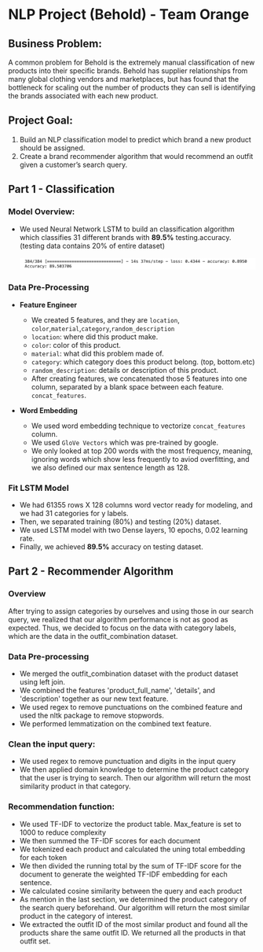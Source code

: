 # NLP Project (Behold) - Team Orange

## **Business Problem:** 
A common problem for Behold is the extremely manual classification of new products into their specific brands. Behold has supplier relationships from many global clothing vendors and marketplaces, but has found that the bottleneck for scaling out the number of products they can sell is identifying the brands associated with each new product.

## **Project Goal:**
1. Build an NLP classification model to predict which brand a new product should be assigned.
2. Create a brand recommender algorithm that would recommend an outfit given a customer’s search query.

## **Part 1 - Classification**
### Model Overview: <br>
- We used Neural Network LSTM to build an classification algorithm which classifies 31 different brands with **89.5%** testing.accuracy. (testing data contains 20% of entire dataset) <br><br>
![classification_results](images/classification_result.png) <br>

### Data Pre-Processing
- **Feature Engineer**
    - We created 5 features, and they are `location`, `color`,`material`,`category`,`random_description`
    - `location`: where did this product make.
    - `color`: color of this product.
    - `material`: what did this problem made of.
    - `category`: which category does this product belong. (top, bottom.etc)
    - `random_description`: details or description of this product. 
    - After creating features, we concatenated those 5 features into one column, separated by a blank space between each feature. `concat_features`.

- **Word Embedding**
    - We used word embedding technique to vectorize `concat_features` column. 
    - We used `GloVe Vectors` which was pre-trained by google. 
    - We only looked at top 200 words with the most frequency, meaning, ignoring words which show less frequently to aviod overfitting, and we also defined our max sentence length as 128. 

### Fit LSTM Model
- We had 61355 rows X 128 columns word vector ready for modeling, and we had 31 categories for y labels.
- Then, we separated training (80%) and testing (20%) dataset.
- We used LSTM model with two Dense layers, 10 epochs, 0.02 learning rate.
- Finally, we achieved **89.5%** accuracy on testing dataset.

## **Part 2 - Recommender Algorithm**

### Overview
After trying to assign categories by ourselves and using those in our search query, we realized that our algorithm performance is not as good as expected. Thus, we decided to focus on the data with category labels, which are the data in the outfit_combination dataset.

### Data Pre-processing 
- We merged the outfit_combination dataset with the product dataset using left join. 
- We combined the features 'product_full_name', 'details', and 'description' together as our new text feature. 
- We used regex to remove punctuations on the combined feature and used the nltk package to remove stopwords. 
- We performed lemmatization on the combined text feature.

### Clean the input query:
- We used regex to remove punctuation and digits in the input query
- We then applied domain knowledge to determine the product category that the user is trying to search. Then our algorithm will return the most similarity product in that category. 

### Recommendation function:
- We used TF-IDF to vectorize the product table. Max_feature is set to 1000 to reduce complexity
- We then summed the TF-IDF scores for each document
- We tokenized each product and calculated the uning total embedding for each token
- We then divided the running total by the sum of TF-IDF score for the document to generate the weighted TF-IDF embedding for each sentence. 
- We calculated cosine similarity between the query and each product
- As mention in the last section, we determined the product category of the search query beforehand. Our algorithm will return the most similar product in the category of interest.
- We extracted the outfit ID of the most similar product and found all the products share the same outfit ID. We returned all the products in that outfit set.  
 

